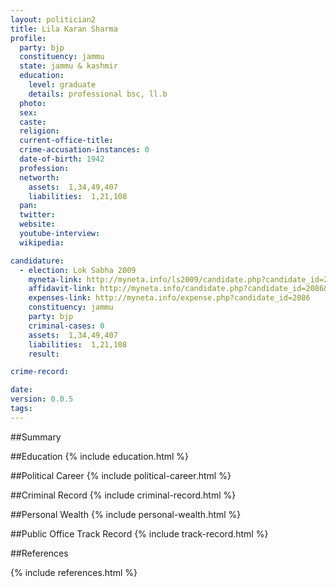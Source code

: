 ```yaml
---
layout: politician2
title: Lila Karan Sharma
profile: 
  party: bjp
  constituency: jammu
  state: jammu & kashmir
  education: 
    level: graduate
    details: professional bsc, ll.b
  photo: 
  sex: 
  caste: 
  religion: 
  current-office-title: 
  crime-accusation-instances: 0
  date-of-birth: 1942
  profession: 
  networth: 
    assets:  1,34,49,407
    liabilities:  1,21,108
  pan: 
  twitter: 
  website: 
  youtube-interview: 
  wikipedia: 

candidature: 
  - election: Lok Sabha 2009
    myneta-link: http://myneta.info/ls2009/candidate.php?candidate_id=2086
    affidavit-link: http://myneta.info/candidate.php?candidate_id=2086&scan=original
    expenses-link: http://myneta.info/expense.php?candidate_id=2086
    constituency: jammu 
    party: bjp
    criminal-cases: 0
    assets:  1,34,49,407
    liabilities:  1,21,108
    result:  

crime-record: 

date: 
version: 0.0.5
tags: 
---
```

##Summary


##Education
{% include education.html %}


##Political Career
{% include political-career.html %}


##Criminal Record
{% include criminal-record.html %}


##Personal Wealth
{% include personal-wealth.html %}


##Public Office Track Record
{% include track-record.html %}


##References


{% include references.html %}